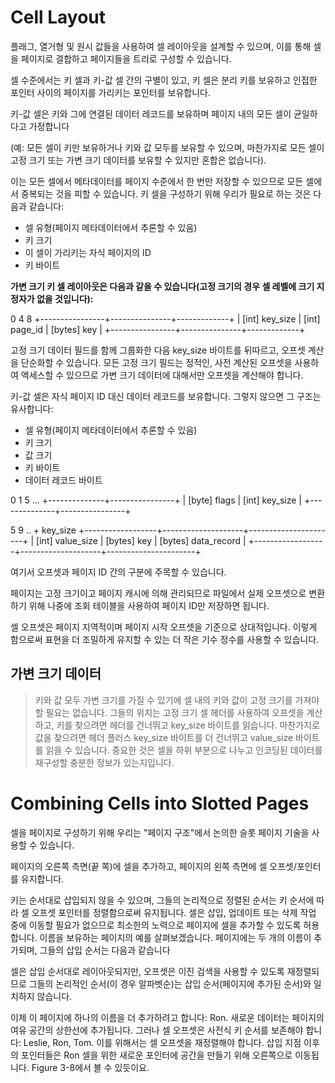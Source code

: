 # Cell Layout

플래그, 열거형 및 원시 값들을 사용하여 셀 레이아웃을 설계할 수 있으며, 이를 통해 셀을 페이지로 결합하고 페이지들을 트리로 구성할 수 있습니다. 

셀 수준에서는 키 셀과 키-값 셀 간의 구별이 있고,  키 셀은 분리 키를 보유하고 인접한 포인터 사이의 페이지를 가리키는 포인터를 보유합니다. 

키-값 셀은 키와 그에 연결된 데이터 레코드를 보유하며  페이지 내의 모든 셀이 균일하다고 가정합니다

(예: 모든 셀이 키만 보유하거나 키와 값 모두를 보유할 수 있으며, 마찬가지로 모든 셀이 고정 크기 또는 가변 크기 데이터를 보유할 수 있지만 혼합은 없습니다). 

이는 모든 셀에서 메타데이터를 페이지 수준에서 한 번만 저장할 수 있으므로 모든 셀에서 중복되는 것을 피할 수 있습니다. 키 셀을 구성하기 위해 우리가 필요로 하는 것은 다음과 같습니다:

- 셀 유형(페이지 메타데이터에서 추론할 수 있음)
- 키 크기
- 이 셀이 가리키는 자식 페이지의 ID
- 키 바이트

**가변 크기 키 셀 레이아웃은 다음과 같을 수 있습니다(고정 크기의 경우 셀 레벨에 크기 지정자가 없을 것입니다):**

0                           4                          8
+----------------+---------------+-------------+
| [int] key_size | [int] page_id | [bytes] key |
+----------------+---------------+-------------+

고정 크기 데이터 필드를 함께 그룹화한 다음 key_size 바이트를 뒤따르고,  오프셋 계산을 단순화할 수 있습니다. 모든 고정 크기 필드는 정적인, 사전 계산된 오프셋을 사용하여 액세스할 수 있으므로 가변 크기 데이터에 대해서만 오프셋을 계산해야 합니다. 

키-값 셀은 자식 페이지 ID 대신 데이터 레코드를 보유합니다. 그렇지 않으면 그 구조는 유사합니다:

- 셀 유형(페이지 메타데이터에서 추론할 수 있음)
- 키 크기
- 값 크기
- 키 바이트
- 데이터 레코드 바이트

0                        1                            5 ...
+--------------+----------------+
| [byte] flags | [int] key_size |
+--------------+----------------+

5                                9                                   .. + key_size
+------------------+--------------------+----------------------+
| [int] value_size | [bytes] key | [bytes] data_record |
+------------------+--------------------+----------------------+

여기서 오프셋과 페이지 ID 간의 구분에 주목할 수 있습니다. 

페이지는 고정 크기이고 페이지 캐시에 의해 관리되므로 파일에서 실제 오프셋으로 변환하기 위해 나중에 조회 테이블을 사용하여 페이지 ID만 저장하면 됩니다. 

셀 오프셋은 페이지 지역적이며 페이지 시작 오프셋을 기준으로 상대적입니다. 이렇게 함으로써 표현을 더 조밀하게 유지할 수 있는 더 작은 기수 정수를 사용할 수 있습니다.

## 가변 크기 데이터

> 키와 값 모두 가변 크기를 가질 수 있기에 셀 내의 키와 값이 고정 크기를 가져야 할 필요는 없습니다. 그들의 위치는 고정 크기 셀 헤더를 사용하여 오프셋을 계산하고, 키를 찾으려면 헤더를 건너뛰고 key_size 바이트를 읽습니다. 마찬가지로 값을 찾으려면 헤더 플러스 key_size 바이트를 더 건너뛰고 value_size 바이트를 읽을 수 있습니다. 중요한 것은 셀을 하위 부분으로 나누고 인코딩된 데이터를 재구성할 충분한 정보가 있는지입니다.
> 

# Combining Cells into Slotted Pages

셀을 페이지로 구성하기 위해 우리는 "페이지 구조"에서 논의한 슬롯 페이지 기술을 사용할 수 있습니다. 

페이지의 오른쪽 측면(끝 쪽)에 셀을 추가하고, 페이지의 왼쪽 측면에 셀 오프셋/포인터를 유지합니다. 


키는 순서대로 삽입되지 않을 수 있으며, 그들의 논리적으로 정렬된 순서는 키 순서에 따라 셀 오프셋 포인터를 정렬함으로써 유지됩니다.  셀은 삽입, 업데이트 또는 삭제 작업 중에 이동할 필요가 없으므로 최소한의 노력으로 페이지에 셀을 추가할 수 있도록 허용합니다. 
이름을 보유하는 페이지의 예를 살펴보겠습니다. 페이지에는 두 개의 이름이 추가되며, 그들의 삽입 순서는 다음과 같습니다

셀은 삽입 순서대로 레이아웃되지만, 오프셋은 이진 검색을 사용할 수 있도록 재정렬되므로 그들의 논리적인 순서(이 경우 알파벳순)는 삽입 순서(페이지에 추가된 순서)와 일치하지 않습니다. 

[]()

이제 이 페이지에 하나의 이름을 더 추가하려고 합니다: Ron. 새로운 데이터는 페이지의 여유 공간의 상한선에 추가됩니다. 그러나 셀 오프셋은 사전식 키 순서를 보존해야 합니다: Leslie, Ron, Tom. 이를 위해서는 셀 오프셋을 재정렬해야 합니다. 삽입 지점 이후의 포인터들은 Ron 셀을 위한 새로운 포인터에 공간을 만들기 위해 오른쪽으로 이동됩니다. Figure 3-8에서 볼 수 있듯이요.

[]()
